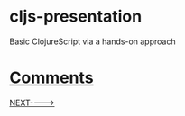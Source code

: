 # cljs-presentation
Basic ClojureScript via a hands-on approach

# [Comments](https://github.com/wallclockbuilder/cljs-presentation/blob/master/2_comments/2_comments.cljs)

[NEXT---->](https://github.com/wallclockbuilder/cljs-presentation/blob/master/3_defs)
